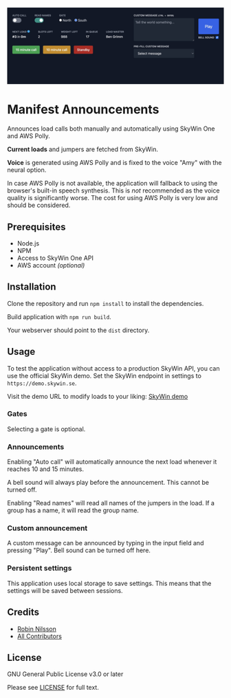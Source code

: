 <p align="center"><img src="/docs/assets/screenshot.jpg" alt="Screenshot of manifest application"></p>

# Manifest Announcements

Announces load calls both manually and automatically using SkyWin One and AWS Polly. 

**Current loads** and jumpers are fetched from SkyWin.

**Voice** is generated using AWS Polly and is fixed to the voice "Amy" with the neural option.

In case AWS Polly is not available, the application will fallback to using the browser's built-in speech synthesis. This is _not_ recommended as the voice quality is significantly worse. The cost for using AWS Polly is very low and should be considered.

## Prerequisites

* Node.js
* NPM
* Access to SkyWin One API
* AWS account _(optional)_

## Installation

Clone the repository and run `npm install` to install the dependencies.

Build application with `npm run build`.

Your webserver should point to the `dist` directory.

## Usage

To test the application without access to a production SkyWin API, you can use the official SkyWin demo. Set the SkyWin endpoint in settings to `https://demo.skywin.se`.

Visit the demo URL to modify loads to your liking: [SkyWin demo](https://demo.skywin.se)

### Gates

Selecting a gate is optional. 

### Announcements

Enabling "Auto call" will automatically announce the next load whenever it reaches 10 and 15 minutes. 

A bell sound will always play before the announcement. This cannot be turned off.

Enabling "Read names" will read all names of the jumpers in the load. If a group has a name, it will read the group name.

### Custom announcement
A custom message can be announced by typing in the input field and pressing "Play". Bell sound can be turned off here.

### Persistent settings
This application uses local storage to save settings. This means that the settings will be saved between sessions.

## Credits

- [Robin Nilsson](mailto:robin.nilsson@skydive.se)
- [All Contributors](../../contributors)

## License

GNU General Public License v3.0 or later

Please see [LICENSE](LICENSE.md) for full text.
